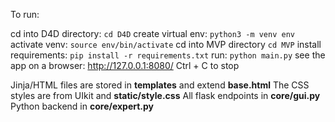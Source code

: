 To run:

cd into D4D directory: `cd D4D`
create virtual env: `python3 -m venv env`
activate venv: `source env/bin/activate`
cd into MVP directory `cd MVP`
install requirements: `pip install -r requirements.txt`
run: `python main.py`
see the app on a browser: http://127.0.0.1:8080/
Ctrl + C to stop

Jinja/HTML files are stored in **templates** and extend **base.html**
The CSS styles are from UIkit and **static/style.css**
All flask endpoints in **core/gui.py**
Python backend in **core/expert.py**
  
